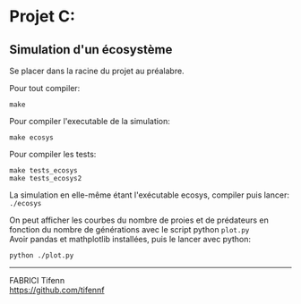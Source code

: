 # Projet C:
## Simulation d'un écosystème

Se placer dans la racine du projet au préalabre. <br>

Pour tout compiler:
```
make
```

Pour compiler l'executable de la simulation:
```
make ecosys
```

Pour compiler les tests: 
```
make tests_ecosys
make tests_ecosys2
```

La simulation en elle-même étant l'exécutable ecosys, compiler puis lancer: <br>
```./ecosys```

On peut afficher les courbes du nombre de proies et de prédateurs en fonction du nombre de générations avec le script python ```plot.py``` <br>
Avoir pandas et mathplotlib installées, puis le lancer avec python:
```
python ./plot.py
```


---

FABRICI Tifenn <br>
https://github.com/tifennf